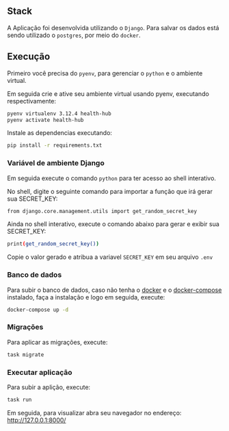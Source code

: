 ## Stack

A Aplicação foi desenvolvida utilizando o `Django`. Para salvar os dados está sendo utilizado o `postgres`, por meio do `docker`.

## Execução
Primeiro você precisa do `pyenv`, para gerenciar o `python` e o ambiente virtual.

Em seguida crie e ative seu ambiente virtual usando pyenv, executando respectivamente:
```bash
pyenv virtualenv 3.12.4 health-hub
pyenv activate health-hub
```

Instale as dependencias executando:
```bash
pip install -r requirements.txt
```

### Variável de ambiente Django
Em seguida execute o comando `python` para ter acesso ao shell interativo.

No shell, digite o seguinte comando para importar a função que irá gerar sua SECRET_KEY:
```bash
from django.core.management.utils import get_random_secret_key
```

Ainda no shell interativo, execute o comando abaixo para gerar e exibir sua SECRET_KEY:
```bash
print(get_random_secret_key())
```

Copie o valor gerado e atribua a variavel `SECRET_KEY` em seu arquivo `.env`

### Banco de dados

Para subir o banco de dados, caso não tenha o [docker](https://docs.docker.com/engine/install/ubuntu/) e o [docker-compose](https://docs.docker.com/compose/install/linux/) instalado, faça a instalação e logo em seguida, execute:

```bash
docker-compose up -d
```

### Migrações

Para aplicar as migrações, execute:
```bash
task migrate
```

### Executar aplicação

Para subir a aplição, execute:
```bash
task run
```

Em seguida, para visualizar abra seu navegador no endereço: http://127.0.0.1:8000/
